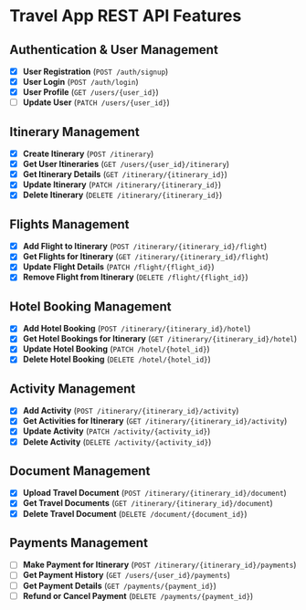 # Travel App REST API Features

## Authentication & User Management
- [x] **User Registration** (`POST /auth/signup`)
- [x] **User Login** (`POST /auth/login`)
- [x] **User Profile** (`GET /users/{user_id}`)
- [ ] **Update User** (`PATCH /users/{user_id}`)

## Itinerary Management
- [x] **Create Itinerary** (`POST /itinerary`)
- [x] **Get User Itineraries** (`GET /users/{user_id}/itinerary`)
- [x] **Get Itinerary Details** (`GET /itinerary/{itinerary_id}`)
- [x] **Update Itinerary** (`PATCH /itinerary/{itinerary_id}`)
- [x] **Delete Itinerary** (`DELETE /itinerary/{itinerary_id}`)

## Flights Management
- [x] **Add Flight to Itinerary** (`POST /itinerary/{itinerary_id}/flight`)
- [x] **Get Flights for Itinerary** (`GET /itinerary/{itinerary_id}/flight`)
- [x] **Update Flight Details** (`PATCH /flight/{flight_id}`)
- [x] **Remove Flight from Itinerary** (`DELETE /flight/{flight_id}`)

## Hotel Booking Management
- [x] **Add Hotel Booking** (`POST /itinerary/{itinerary_id}/hotel`)
- [x] **Get Hotel Bookings for Itinerary** (`GET /itinerary/{itinerary_id}/hotel`)
- [x] **Update Hotel Booking** (`PATCH /hotel/{hotel_id}`)
- [x] **Delete Hotel Booking** (`DELETE /hotel/{hotel_id}`)

## Activity Management
- [x] **Add Activity** (`POST /itinerary/{itinerary_id}/activity`)
- [x] **Get Activities for Itinerary** (`GET /itinerary/{itinerary_id}/activity`)
- [x] **Update Activity** (`PATCH /activity/{activity_id}`)
- [x] **Delete Activity** (`DELETE /activity/{activity_id}`)

## Document Management
- [x] **Upload Travel Document** (`POST /itinerary/{itinerary_id}/document`)
- [x] **Get Travel Documents** (`GET /itinerary/{itinerary_id}/document`)
- [x] **Delete Travel Document** (`DELETE /document/{document_id}`)

## Payments Management
- [ ] **Make Payment for Itinerary** (`POST /itinerary/{itinerary_id}/payments`)
- [ ] **Get Payment History** (`GET /users/{user_id}/payments`)
- [ ] **Get Payment Details** (`GET /payments/{payment_id}`)
- [ ] **Refund or Cancel Payment** (`DELETE /payments/{payment_id}`)
